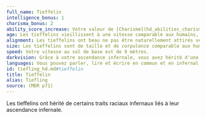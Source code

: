 ```yaml
---
full_name: Tieffelin
intelligence_bonus: 1
charisma_bonus: 2
ability_score_increase: Votre valeur de [Charisme](hd_abilities_charisma.md) augmente de 2 et votre valeur d'[Intelligence](hd_abilities_intelligence.md) de 1.
age: Les tieffelins vieillissent à une vitesse comparable aux humains, mais ils vivent quelques années supplémentaires.
alignment: Les tieffelins ont beau ne pas être naturellement attirés vers le mal, la plupart d'entre eux sont quand même d'alignement Mauvais. Mais qu'ils soient mauvais ou non, leur nature indépendante les pousse généralement à un comportement chaotique.
size: Les tieffelins sont de taille et de corpulence comparable aux humains. Ils sont de taille moyenne.
speed: Votre vitesse au sol de base est de 9 mètres.
darkvision: Grâce à votre ascendance infernale, vous avez hérité d'une vision supérieure dans l'obscurité et dans la lumière faible. Dans un rayon de 18 mètres, vous pouvez voir dans une zone de lumière faible comme s'il s'agissait d'une lumière vive et dans l'obscurité comme s'il s'agissait d'une lumière faible. Par contre, vous ne distinguez pas les couleurs dans l'obscurité, seulement des nuances de gris.
languages: Vous pouvez parler, lire et écrire en commun et en infernal.
id: tiefling_hd.md#tieffelin
title: Tieffelin
alias: Tiefling
source: (MDR p71)
---
```


Les tieffelins ont hérité de certains traits raciaux infernaux liés à leur ascendance infernale.

